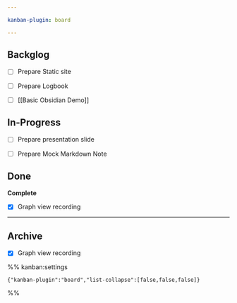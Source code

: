 ```yaml
---

kanban-plugin: board

---
```


## Backglog

- [ ] Prepare Static site
- [ ] Prepare Logbook
- [ ] [[Basic Obsidian Demo]]


## In-Progress

- [ ] Prepare presentation slide
- [ ] Prepare Mock Markdown Note


## Done

**Complete**
- [x] Graph view recording


***

## Archive

- [x] Graph view recording

%% kanban:settings
```
{"kanban-plugin":"board","list-collapse":[false,false,false]}
```
%%